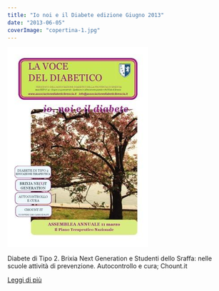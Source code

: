 ```yaml
---
title: "Io noi e il Diabete edizione Giugno 2013"
date: "2013-06-05"
coverImage: "copertina-1.jpg"
---
```


![](images/copertina-1.jpg)

Diabete di Tipo 2. Brixia Next Generation e Studenti dello Sraffa: nelle scuole attività di prevenzione. Autocontrollo e cura; Chount.it

<div class="link-box"><a href="{{ base_url }}/la-nostra-associazione/la-mission-dellassociazione" class="theme-btn btn-style-two"><span class="btn-title">Leggi di più</span></a></div>
<!-- \[vc\_row equal\_height="yes" content\_placement="middle" css=".vc\_custom\_1560783934700{margin-right: 0px !important;margin-left: 0px !important;background-color: #f4f4f4 !important;}"\]\[vc\_column width="1/2" css=".vc\_custom\_1560781514067{padding-top: 30px !important;padding-right: 30px !important;padding-bottom: 30px !important;padding-left: 30px !important;}" offset="vc\_col-lg-4 vc\_col-md-5 vc\_col-xs-12"\]\[ultimate\_heading main\_heading="Io noi e il Diabete edizione Giugno 2013" heading\_tag="h3" alignment="left" sub\_heading\_font\_size="desktop:20px;" sub\_heading\_line\_height="desktop:30px;" el\_class="accent-subtitle-color" main\_heading\_font\_size="desktop:30px;" main\_heading\_line\_height="desktop:40px;" sub\_heading\_margin="margin-bottom:20px;" main\_heading\_style="font-weight:bold;" main\_heading\_margin="margin-bottom:5px;"\]La voce del dibetico\[/ultimate\_heading\]\[vc\_column\_text css=".vc\_custom\_1572953112729{padding-bottom: 20px !important;}"\]
<!
CARI LETTORI, Gli alberi di ciliegio sbocciano in primavera. Sono bellissimi: li si può ammirare in tutto in mondo, dal Giappone, agli Stati Uniti, dal Canada alla Corea del Sud. I fiori di ciliegio hanno una vita brevissima: dopo non più di due settimane di splendore sfioriscono, e i petali sul terreno sembrano fiocchi di neve. Così come la nostra salute, sono molto preziosi. Diabetici e non, tutti dobbiamo prenderci cura di ciò che è prezioso, in primis della nostra salute. Come leggerete più volte anche in questa edizione di La Voce del Diabetico: Io, Noi e il Diabete, la prevenzione è la migliore cura. E allora in questa primavera impegniamoci tutti a tenere la nostra salute un po' più controllata, a mangiare meglio e a fare un po' di attività fisica tutti i giorni.

<!-- #### Federica Limone

\[/vc\_column\_text\]\[vc\_row\_inner\]\[vc\_column\_inner\]\[vc\_column\_text\]

#### [View](http://198.211.122.197/diabetwp/wordpress/wp-content/uploads/2019/11/La-Voce-Giugno-2013.pdf) | [Download](http://198.211.122.197/diabetwp/wordpress/wp-content/uploads/2019/11/La-Voce-Giugno-2013.pdf)

\[/vc\_column\_text\]\[/vc\_column\_inner\]\[/vc\_row\_inner\]\[/vc\_column\]\[vc\_column width="1/2"\]\[dt\_fancy\_image image\_id="2220" width="300" height="500"\]\[/vc\_column\]\[/vc\_row\] --> 